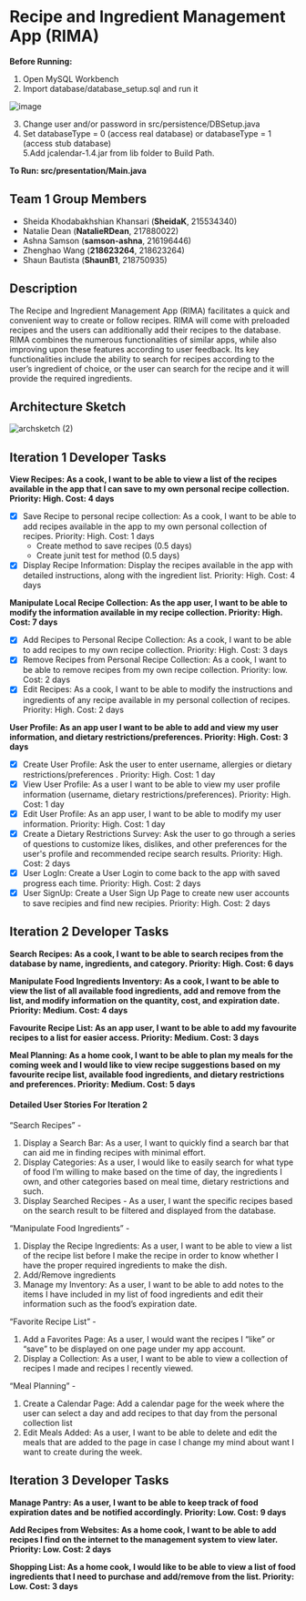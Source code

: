 # Recipe and Ingredient Management App (RIMA)

**Before Running:**
1. Open MySQL Workbench
2. Import database/database_setup.sql and run it

![image](https://user-images.githubusercontent.com/51792193/224358614-d0b80140-b5ec-4310-b698-9420474e1587.png)

3. Change user and/or password in src/persistence/DBSetup.java
4. Set databaseType = 0 (access real database) or databaseType = 1 (access stub database)\
5.Add jcalendar-1.4.jar from lib folder to Build Path.

**To Run: src/presentation/Main.java**
## Team 1 Group Members
- Sheida Khodabakhshian Khansari (**SheidaK**, 215534340)
- Natalie Dean (**NatalieRDean**, 217880022)
- Ashna Samson (**samson-ashna**, 216196446)
- Zhenghao Wang (**218623264**, 218623264)
- Shaun Bautista (**ShaunB1**, 218750935)

## Description
The Recipe and Ingredient Management App (RIMA) facilitates a quick and convenient way to create or follow recipes. RIMA will come with preloaded recipes and the users can additionally add their recipes to the database. RIMA combines the numerous functionalities of similar apps, while also improving upon these features according to user feedback. Its key functionalities include the ability to search for recipes according to the user’s ingredient of choice, or the user can search for the recipe and it will provide the required ingredients.

## Architecture Sketch
![archsketch (2)](https://user-images.githubusercontent.com/51792193/224328216-22a2c073-6d05-4ef2-8101-28c49e7bec75.jpg)

## Iteration 1 Developer Tasks
**View Recipes:  As a cook, I want to be able to view a list of the recipes available in the app that I can save to my own personal recipe collection. Priority: High. Cost: 4 days**
- [x] Save Recipe to personal recipe collection: As a cook, I want to be able to add recipes available in the app to my own personal collection of recipes. Priority: High. Cost: 1 days
  - Create method to save recipes (0.5 days)
  - Create junit test for method (0.5 days)
- [x] Display Recipe Information: Display the recipes available in the app with detailed instructions, along with the ingredient list. Priority: High. Cost: 4 days

**Manipulate Local Recipe Collection: As the app user, I want to be able to modify the information available in my recipe collection.  Priority: High. Cost: 7 days**
- [x] Add Recipes to Personal Recipe Collection:  As a cook, I want to be able to add recipes to my own recipe collection. Priority: High. Cost: 3 days
- [x] Remove Recipes from Personal Recipe Collection:  As a cook, I want to be able to remove recipes from my own recipe collection. Priority: low. Cost: 2 days
- [x] Edit Recipes:  As a cook, I want to be able to modify the instructions and ingredients of any recipe available in my personal collection of recipes. Priority: High. Cost: 2 days

**User Profile:  As an app user I want to be able to add and view my user information, and dietary restrictions/preferences.  Priority: High. Cost: 3 days**
- [x] Create User Profile:  Ask the user to enter username, allergies or dietary restrictions/preferences .  Priority: High. Cost: 1 day
- [x] View User Profile: As a user I want to be able to view my user profile information (username, dietary restrictions/preferences). Priority: High. Cost: 1 day 
- [x] Edit User Profile:  As an app user, I want to be able to modify my user information.  Priority: High. Cost: 1 day
- [x] Create a Dietary Restrictions Survey: Ask the user to go through a series of questions to customize likes, dislikes, and other preferences for the user's profile and recommended recipe search results. Priority: High. Cost: 2 days
- [x] User LogIn: Create a User Login to come back to the app with saved progress each time. Priority: High. Cost: 2 days
- [x] User SignUp: Create a User Sign Up Page to create new user accounts to save recipies and find new recipies. Priority: High. Cost: 2 days

## Iteration 2 Developer Tasks
**Search Recipes:  As a cook, I want to be able to search recipes from the database by name, ingredients, and category.  Priority: High. Cost: 6 days**

**Manipulate Food Ingredients Inventory:  As a cook, I want to be able to view the list of all available food ingredients, add and remove from the list, and modify information on the quantity, cost, and expiration date.  Priority: Medium. Cost: 4 days**

**Favourite Recipe List:  As an app user, I want to be able to add my favourite recipes to a list for easier access.  Priority: Medium. Cost: 3 days**

**Meal Planning:  As a home cook, I want to be able to plan my meals for the coming week and I would like to view recipe suggestions based on my favourite recipe list, available food ingredients, and dietary restrictions and preferences.  Priority: Medium. Cost: 5 days**
#### Detailed User Stories For Iteration 2
“Search Recipes” - 
1. Display a Search Bar: As a user, I want to quickly find a search bar that can aid me in finding recipes with minimal effort.
2. Display Categories: As a user, I would like to easily search for what type of food I’m willing to make based on the time of day, the ingredients I own, and other categories based on meal time, dietary restrictions and such.
3. Display Searched Recipes - As a user, I want the specific recipes based on the search result to be filtered and displayed from the database.

“Manipulate Food Ingredients” - 
1. Display the Recipe Ingredients: As a user, I want to be able to view a list of the recipe list before I make the recipe in order to know whether I have the proper required ingredients to make the dish.
2. Add/Remove ingredients
3. Manage my Inventory: As a user, I want to be able to add notes to the items I have included in my list of food ingredients and edit their information such as the food’s expiration date.

“Favorite Recipe List” -
1. Add a Favorites Page: As a user, I would want the recipes I “like” or “save” to be displayed on one page under my app account.
2. Display a Collection: As a user, I want to be able to view a collection of recipes I made and recipes I recently viewed.

“Meal Planning” -
1. Create a Calendar Page:  Add a calendar page for the week where the user can select a day and add recipes to that day from the personal collection list
2. Edit Meals Added: As a user, I want to be able to delete and edit the meals that are added to the page in case I change my mind about want I want to create during the week.

## Iteration 3 Developer Tasks
**Manage Pantry:  As a user, I want to be able to keep track of food expiration dates and be notified accordingly.  Priority: Low. Cost: 9 days**

**Add Recipes from Websites:  As a home cook, I want to be able to add recipes I find on the internet to the management system to view later.  Priority: Low. Cost: 2 days**

**Shopping List:  As a home cook, I would like to be able to view a list of food ingredients that I need to purchase and add/remove from the list.  Priority: Low. Cost: 3 days**
